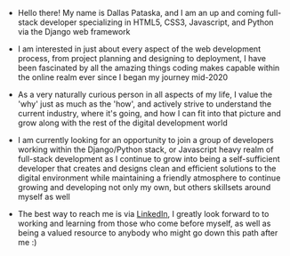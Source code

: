 - Hello there! My name is Dallas Pataska, and I am an up and coming full-stack developer specializing in HTML5, CSS3, Javascript, and Python via the Django web framework

- I am interested in just about every aspect of the web development process, from project planning and designing to deployment, I have been fascinated by all the amazing things coding makes capable within the online realm ever since I began my journey mid-2020
- As a very naturally curious person in all aspects of my life, I value the 'why' just as much as the 'how', and actively strive to understand the current industry, where it's going, and how I can fit into that picture and grow along with the rest of the digital development world

- I am currently looking for an opportunity to join a group of developers working within the Django/Python stack, or Javascript heavy realm of full-stack development as I continue to grow into being a self-sufficient developer that creates and designs clean and efficient solutions to the digital environment while maintaining a friendly atmosphere to continue growing and developing not only my own, but others skillsets around myself as well

- The best way to reach me is via [LinkedIn](https://www.linkedin.com/in/dallas-pataska/), I greatly look forward to to working and learning from those who come before myself, as well as being a valued resource to anybody who might go down this path after me :)
